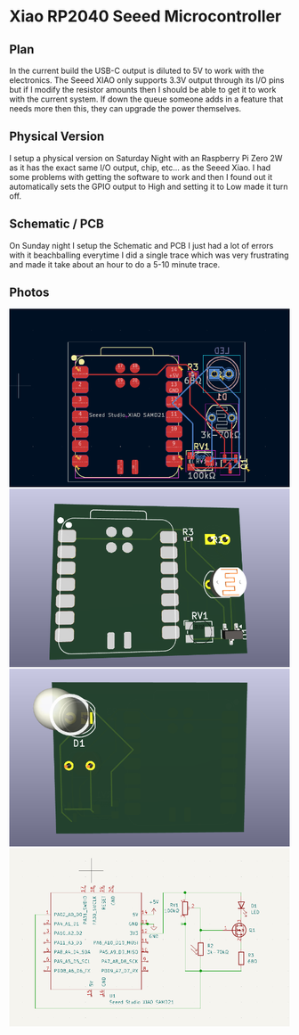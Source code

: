 # Xiao RP2040 Seeed Microcontroller 
## Plan
In the current build the USB-C output is diluted to 5V to work with the electronics.
The Seeed XIAO only supports 3.3V output through its I/O pins but if I modify the resistor amounts then I should be able to get it to work with the current system.
If down the queue someone adds in a feature that needs more then this, they can upgrade the power themselves.

## Physical Version
I setup a physical version on Saturday Night with an Raspberry Pi Zero 2W as it has the exact same I/O output, chip, etc... as the Seeed Xiao. I had some problems with getting the software to work and then I found out it automatically sets the GPIO output to High and setting it to Low made it turn off.

## Schematic / PCB
On Sunday night I setup the Schematic and PCB I just had a lot of errors with it beachballing everytime I did a single trace which was very frustrating and made it take about an hour to do a 5-10 minute trace.

## Photos
![PCB](./pcb.png)
![3D PCB](./pcb-3d-front.png)
![3D PCB](./pcb-3d-back.png)
![Schematic](./schematic.png)
